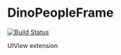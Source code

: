# DinoPeopleFrame

[![Build Status](https://travis-ci.org/ekacllor/DinoPeopleFrame.svg?branch=master)](https://travis-ci.org/ekacllor/DinoPeopleFrame)

UIView extension

